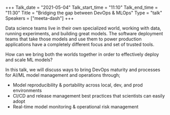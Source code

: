 +++
Talk_date = "2021-05-04"
Talk_start_time = "11:10"
Talk_end_time = "11:30"
Title = "Bridging the gap between DevOps & MLOps"
Type = "talk"
Speakers = ["meeta-dash"]
+++

Data science teams live in their own specialized world, working with data, running experiments, and building great models. The software deployment teams that take those models and use them to power production applications have a completely different focus and set of trusted tools.

How can we bring both the worlds together in order to effectively deploy and scale ML models? 

In this talk, we will discuss ways to bring DevOps maturity and processes for AI/ML model management and operations through;

- Model reproducibility & portability across local, dev, and prod environments
- CI/CD and release management best practices that scientists can easily adopt
- Real-time model monitoring & operational risk management
